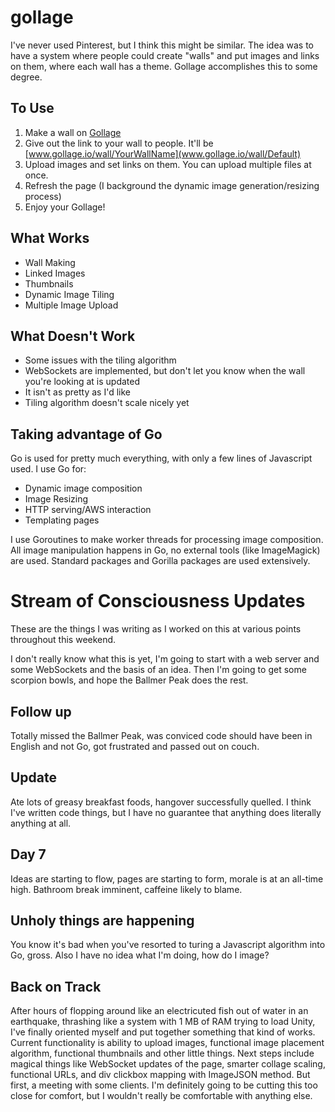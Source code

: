 # gollage

I've never used Pinterest, but I think this might be similar. The idea was to
have a system where people could create "walls" and put images and links on
them, where each wall has a theme. Gollage accomplishes this to some degree.

## To Use
1. Make a wall on [Gollage](http://www.gollage.io)
2. Give out the link to your wall to people. It'll be [www.gollage.io/wall/YourWallName](www.gollage.io/wall/Default)
3. Upload images and set links on them. You can upload multiple files at once.
4. Refresh the page (I background the dynamic image generation/resizing process)
5. Enjoy your Gollage!

## What Works
* Wall Making
* Linked Images
* Thumbnails
* Dynamic Image Tiling
* Multiple Image Upload

## What Doesn't Work
* Some issues with the tiling algorithm
* WebSockets are implemented, but don't let you know when the wall you're looking at is updated
* It isn't as pretty as I'd like
* Tiling algorithm doesn't scale nicely yet

## Taking advantage of Go
Go is used for pretty much everything, with only a few lines of Javascript
used. I use Go for:

* Dynamic image composition
* Image Resizing
* HTTP serving/AWS interaction
* Templating pages

I use Goroutines to make worker threads for processing image composition. All
image manipulation happens in Go, no external tools (like ImageMagick) are
used. Standard packages and Gorilla packages are used extensively.

# Stream of Consciousness Updates
These are the things I was writing as I worked on this at various points throughout this weekend.

I don't really know what this is yet, I'm going to start with a web server and
some WebSockets and the basis of an idea. Then I'm going to get some scorpion
bowls, and hope the Ballmer Peak does the rest.

## Follow up

Totally missed the Ballmer Peak, was conviced code should have been in English
and not Go, got frustrated and passed out on couch. 

## Update

Ate lots of greasy breakfast foods, hangover successfully quelled. I think I've
written code things, but I have no guarantee that anything does literally
anything at all.

## Day 7

Ideas are starting to flow, pages are starting to form, morale is at an
all-time high. Bathroom break imminent, caffeine likely to blame.

## Unholy things are happening

You know it's bad when you've resorted to turing a Javascript algorithm into
Go, gross. Also I have no idea what I'm doing, how do I image?

## Back on Track

After hours of flopping around like an electricuted fish out of water in an
earthquake, thrashing like a system with 1 MB of RAM trying to load Unity, I've
finally oriented myself and put together something that kind of works. Current
functionality is ability to upload images, functional image placement
algorithm, functional thumbnails and other little things. Next steps include
magical things like WebSocket updates of the page, smarter collage scaling,
functional URLs, and div clickbox mapping with ImageJSON method. But first, a
meeting with some clients. I'm definitely going to be cutting this too close
for comfort, but I wouldn't really be comfortable with anything else.
